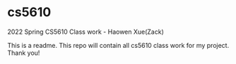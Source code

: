 # cs5610
2022 Spring CS5610 Class work - Haowen Xue(Zack)

This is a readme. This repo will contain all cs5610 class work for my project. Thank you!
